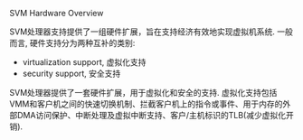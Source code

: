 SVM Hardware Overview

SVM处理器支持提供了一组硬件扩展，旨在支持经济有效地实现虚拟机系统. 一般而言, 硬件支持分为两种互补的类别:

* virtualization support, 虚拟化支持
* security support, 安全支持

SVM处理器提供了一套硬件扩展，用于虚拟化和安全的支持. 虚拟化支持包括VMM和客户机之间的快速切换机制、拦截客户机上的指令或事件、用于内存的外部DMA访问保护、中断处理及虚拟中断支持、客户/主机标识的TLB(减少虚拟化开销). 